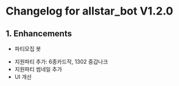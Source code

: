 # Changelog for allstar_bot V1.2.0
## 1. Enhancements

  - 파티모집 봇
  * 지원파티 추가: 6종카드작, 1302 중갑나크
  * 지원파티 썸네일 추가
  * UI 개선